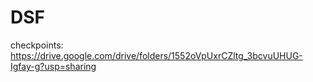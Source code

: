 # DSF

checkpoints: https://drive.google.com/drive/folders/1552oVpUxrCZltg_3bcvuUHUG-Igfay-g?usp=sharing
